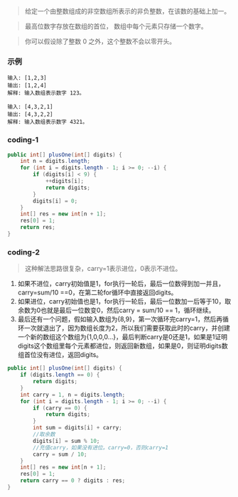 >给定一个由整数组成的非空数组所表示的非负整数，在该数的基础上加一。

>最高位数字存放在数组的首位， 数组中每个元素只存储一个数字。

>你可以假设除了整数 0 之外，这个整数不会以零开头。


###   示例
```
输入: [1,2,3]
输出: [1,2,4]
解释: 输入数组表示数字 123。
```
```
输入: [4,3,2,1]
输出: [4,3,2,2]
解释: 输入数组表示数字 4321。
```


###   coding-1

```java
public int[] plusOne(int[] digits) {
    int n = digits.length;
    for (int i = digits.length - 1; i >= 0; --i) {
        if (digits[i] < 9) {
            ++digits[i];
            return digits;
        }
        digits[i] = 0;
    }
    int[] res = new int[n + 1];
    res[0] = 1;
    return res;
}
```


###   coding-2
>这种解法思路很复杂，carry=1表示进位，0表示不进位。
1. 如果不进位，carry初始值是1，for执行一轮后，最后一位数得到加一并且，carry=sum/10 ==0，在第二轮for循环中直接返回digits。
2. 如果进位，carry初始值也是1，for执行一轮后，最后一位数加一后等于10，取余数为0也就是最后一位数变0，然后carry = sum/10 == 1，循环继续。
3. 最后还有一个问题，假如输入数组为{8,9}，第一次循环完carry=1，然后再循环一次就退出了，因为数组长度为2，所以我们需要获取此时的carry，并创建一个新的数组这个数组为{1,0,0,0...}，最后判断carry是0还是1，如果是1证明digits这个数组里每个元素都进位，则返回新数组，如果是0，则证明digits数组首位没有进位，返回digits。

```java
public int[] plusOne(int[] digits) {
    if (digits.length == 0) {
        return digits;
    }
    int carry = 1, n = digits.length;
    for (int i = digits.length - 1; i >= 0; --i) {
        if (carry == 0) {
            return digits;
        }
        int sum = digits[i] + carry;
        //取余数
        digits[i] = sum % 10;
        //充值carry，如果没有进位。carry=0，否则carry=1
        carry = sum / 10;
    }
    int[] res = new int[n + 1];
    res[0] = 1;
    return carry == 0 ? digits : res;
}
```